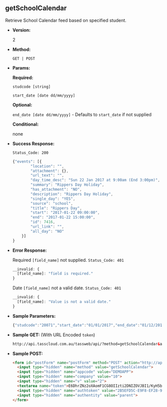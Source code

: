 **getSchoolCalendar**
----
Retrieve School Calendar feed based on specified student.

* **Version:**

  2

* **Method:**

  `GET | POST`
  
*  **Params:**

   **Required:**
 
   `studcode [string]`

   `start_date [date dd/mm/yyyy]`

   **Optional:**
 
   `end_date [date dd/mm/yyyy]` - Defaults to `start_date` if not supplied

   **Conditional:**

   none

* **Success Response:**
    
    `Status_Code: 200`
    ```javascript
    {"events": [{
			"location": "",
			"attachment": {},
			"url_text": "",
			"day_time_desc": "Sun 22 Jan 2017 at 9:00am (End 3:00pm)",
			"summary": "Rippers Day Holiday",
			"has_attachment": "NO",
			"description": "Rippers Day Holiday",
			"single_day": "YES",
			"source": "school",
			"title": "Rippers Day",
			"start": "2017-01-22 09:00:00",
			"end": "2017-01-22 15:00:00",
			"id": 7416,
			"url_link": "",
			"all_day": "NO"
		}]
	}
	```
 
* **Error Response:**

    Required `[field_name]` not supplied. `Status_Code: 401`
    ```javascript
    __invalid: {
      [field_name]: "field is required."
    }
    ```
    

    Date `[field_name]` not a valid date. `Status_Code: 401`
    ```javascript
    __invalid: {
      [field_name]: "Value is not a valid date."
    }
    ```
    
* **Sample Parameters:**

	```javascript
    {"studcode":"20071","start_date":"01/01/2017","end_date":"01/12/2017"}
	```

* **Sample GET:** (With URL Encoded `token`)

	```HTML
    http://api.tasscloud.com.au/tassweb/api/?method=getSchoolCalendar&appcode=DEMOAPP&company=10&v=2&token=E6DhrZNz2oXAomF1CG8OIIzti2DNIZOVJBI1%2FKyH5bEKcgZy6UGNbjnvJAK4cYI7DJDUXQ7YreSFKTCwsJGp%2Bg%3D%3D&authtoken=2B5EFD5C-E9F8-EF28-94FA66492E10A1C9&authentity=parent
	```
  
* **Sample POST:**

	```HTML
    <form id="postForm" name="postForm" method="POST" action="http://api.tasscloud.com.au/tassweb/api/">
      <input type="hidden" name="method" value="getSchoolCalendar">
      <input type="hidden" name="appcode" value="DEMOAPP">
      <input type="hidden" name="company" value="10">
      <input type="hidden" name="v" value="2">
      <textarea name="token">E6DhrZNz2oXAomF1CG8OIIzti2DNIZOVJBI1/KyH5bEKcgZy6UGNbjnvJAK4cYI7DJDUXQ7YreSFKTCwsJGp+g==</textarea>
      <input type="hidden" name="authtoken" value="2B5EFD5C-E9F8-EF28-94FA66492E10A1C9">
      <input type="hidden" name="authentity" value="parent">
    </form>
	```
